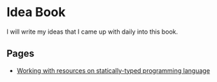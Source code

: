 # Idea Book

I will write my ideas that I came up with daily into this book.

## Pages

- [Working with resources on statically-typed programming language](statically-typed/resources.md)
